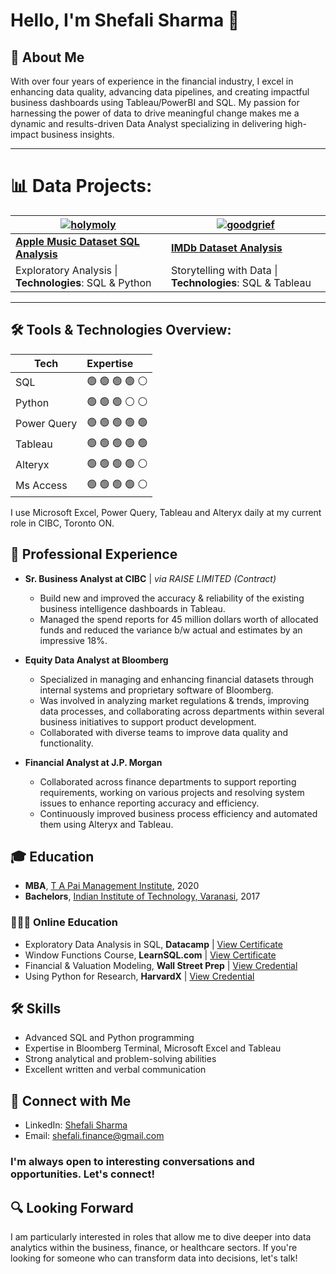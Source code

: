 # Hello, I'm Shefali Sharma 👋

## 🚀 About Me
With over four years of experience in the financial industry, I excel in enhancing data quality, advancing data pipelines, and creating impactful business dashboards using Tableau/PowerBI and SQL. My passion for harnessing the power of data to drive meaningful change makes me a dynamic and results-driven Data Analyst specializing in delivering high-impact business insights.

---
# 📊 Data Projects:

| [![holymoly](assets/holymoly.jpeg)](https://shefaliisharma.github.io/holymoly)    | [![goodgrief](assets/goodgrief.jpeg)](https://shefaliisharma.github.io/goodgrief) |
|-----------------------------------------------------------------------------------|-----------------------------------------------------------------------------------|
| **[Apple Music Dataset SQL Analysis](https://shefaliisharma.github.io/holymoly)** | **[IMDb Dataset Analysis](https://shefaliisharma.github.io/goodgrief/)**          |
| Exploratory Analysis \| **Technologies**: SQL & Python                            | Storytelling with Data \| **Technologies**: SQL & Tableau                         |

---
## 🛠️ Tools & Technologies Overview:

| Tech        | Expertise       |
|-------------|:----------------|
| SQL         | 🟢 🟢 🟢 🟢 ⚪️  |
| Python      | 🟢 🟢 🟢 ⚪️ ⚪️  |
| Power Query | 🟢 🟢 🟢 🟢 🟢  |
| Tableau     | 🟢 🟢 🟢 🟢 🟢  |
| Alteryx     | 🟢 🟢 🟢 🟢 ⚪️  |
| Ms Access   | 🟢 🟢 🟢 🟢 ⚪️  |

I use Microsoft Excel, Power Query, Tableau and Alteryx daily at my current role in CIBC, Toronto ON. 

## 💼 Professional Experience
- **Sr. Business Analyst at CIBC** | _via RAISE LIMITED (Contract)_
  - Build new and improved the accuracy & reliability of the existing business intelligence dashboards in Tableau.
  - Managed the spend reports for 45 million dollars worth of allocated funds and reduced the variance b/w actual and estimates by an impressive 18%.

- **Equity Data Analyst at Bloomberg**
  - Specialized in managing and enhancing financial datasets through internal systems and proprietary software of Bloomberg.
  - Was involved in analyzing market regulations & trends, improving data processes, and collaborating across departments within several business initiatives to support product development.
  - Collaborated with diverse teams to improve data quality and functionality.

- **Financial Analyst at J.P. Morgan**
  - Collaborated across finance departments to support reporting requirements, working on various projects and resolving system issues to enhance reporting accuracy and efficiency.
  - Continuously improved business process efficiency and automated them using Alteryx and Tableau.

## 🎓 Education
- **MBA**, [T A Pai Management Institute](https://www.tapmi.edu.in/programs/mba/), 2020
- **Bachelors**, [Indian Institute of Technology, Varanasi](https://iitbhu.ac.in/dept/phe), 2017

### 👩🏽‍💻 Online Education 
- Exploratory Data Analysis in SQL, **Datacamp** \| [View Certificate](assets/shefalisharma_sql_certificate.pdf) 
- Window Functions Course, **LearnSQL.com** \| [View Certificate](https://learnsql.com/files/course-certificate/iqlEgEvksirjTtDbcqmNZzDIOVwYamjRlKvFQwMa)
- Financial & Valuation Modeling, **Wall Street Prep** \| [View Credential](https://certification.wallstreetprep.com/b6d09be6-abab-4fcd-90d0-79ce1fc62bad#gs.6vkwhw)
- Using Python for Research, **HarvardX** \| [View Credential](https://courses.edx.org/certificates/e4060b141ad241769b9c3d3204a3bc93) 

## 🛠 Skills
- Advanced SQL and Python programming
- Expertise in Bloomberg Terminal, Microsoft Excel and Tableau
- Strong analytical and problem-solving abilities
- Excellent written and verbal communication

## 🤝 Connect with Me
- LinkedIn: [Shefali Sharma](https://www.linkedin.com/in/shefaliisharma/)
- Email: [shefali.finance@gmail.com](mailto:shefali.finance@gmail.com)

### I'm always open to interesting conversations and opportunities. Let's connect! 

## 🔍 Looking Forward
I am particularly interested in roles that allow me to dive deeper into data analytics within the business, finance, or healthcare sectors. If you're looking for someone who can transform data into decisions, let's talk!

